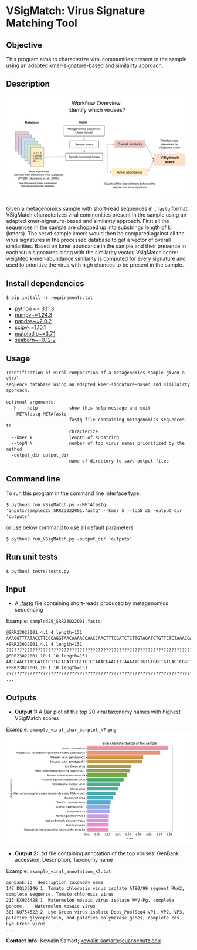 # VSigMatch: Virus Signature Matching Tool
## Objective
This program aims to characterize viral communities present in the sample using an adapted kmer-signature-based and similairty approach.

## Description
![workflow](https://github.com/KewalinSamart/VSigMatch/blob/main/supplemetary_figures/VSigmatch_workflow.png)

Given a metagenomics sample with short-read sequences in `.fastq` format, VSigMatch characterizes viral communities present in the sample using an adapted kmer-signature-based and similairty approach. First all the sequences in the sample are chopped up into substrings length of k (kmers). The set of sample kmers would then be compared against all the virus signatures in the processed database to get a vector of overall similarities. Based on kmer abundance in the sample and their presence in each virus signatures along with the similarity vector, VsigMatch score: weighted k-mer-abundance similarity is computed for every signature and used to prioritize the virus with high chances to be present in the sample.   

## Install dependencies
```
$ pip install -r requirements.txt
```
- [python ~= 3.11.3](https://www.python.org/downloads/release/python-3113/)
- [numpy~=1.24.3](https://numpy.org/install/)
- [pandas~=2.0.2](https://pandas.pydata.org/)
- [scipy~=1.10.1](https://scipy.org/install/)
- [matplotlib~=3.7.1](https://matplotlib.org/stable/users/installing/index.html)
- [seaborn~=0.12.2](https://seaborn.pydata.org/installing.html)

## Usage
```
Identification of viral composition of a metagenomics sample given a viral
sequence database using an adapted kmer-signature-based and similairty approach.

optional arguments:
  -h, --help            show this help message and exit
  --METAfastq METAfastq
                        fastq file containing metagenomics sequences to
                        chracterize
  --kmer k              length of substring
  --topN N              number of top virus names prioritized by the method
  -output_dir output_dir
                        name of directory to save output files
```

## Command line
To run this program in the command line interface type: 
```
$ python3 run_VSigMatch.py --METAfastq 'inputs/sampled25_SRR23022001.fastq' --kmer 5 --topN 20 -output_dir 'outputs'
```
or use below command to use all default parameters
```
$ python3 run_VSigMatch.py -output_dir 'outputs'
```
## Run unit tests
```
$ python3 tests/tests.py
```

## Input
- A [.fastq](https://www.zymoresearch.com/blogs/blog/fastq-file-format#:~:text=FASTQ%20format%20is%20a%20human,the%20sequencing%20platform%20flow%2Dcell.) file containing short-reads produced by metagenomics sequencing 

Example: `sampled25_SRR23022001.fastq`:
```
@SRR23022001.4.1 4 length=151
AAAGGTTTATACCTTCCCAGGTAACAAAACCAACCAACTTTCGATCTCTTGTAGATCTGTTCTCTAAACGAACTTTAAAATCTGTGTGGCTGTCACTCGGCTGCATGCTTAGTGCACTCACGCAGTATAATTAATAACTAATTACTGTCGT
+SRR23022001.4.1 4 length=151
???????????????????????????????????????????????????????????????????????????????????????????????????????????????????????????????????????????????????????
@SRR23022001.10.1 10 length=151
AACCAACTTTCGATCTCTTGTAGATCTGTTCTCTAAACGAACTTTAAAATCTGTGTGGCTGTCACTCGGCTGCATGCTTAGTGCACTCACGCAGTATAATTAATAACTAATTACTGTCGTTGACAGGACACGAGTAACTCGTCTATCTTCT
+SRR23022001.10.1 10 length=151
???????????????????????????????????????????????????????????????????????????????????????????????????????????????????????????????????????????????????????
...
```
## Outputs
- **Output 1:** A Bar plot of the top 20 viral taxonomy names with highest VSigMatch scores

Example: `example_viral_char_barplot_k7.png`
![Viral charcterization of sampled25_SRR23022001.fastq](https://github.com/KewalinSamart/VSigMatch/blob/main/outputs/figures/example_viral_char_barplot_k7.png)

- **Output 2:** .txt file containing annotation of the top viruses: GenBank accession, Description, Taxonomy name

Example: `example_viral_annotation_k7.txt`
```
genbank_id	description	taxonomy_name
147	DQ136146.1	Tomato chlorosis virus isolate AT80/99 segment RNA2, complete sequence.	Tomato chlorosis virus
213	KX926428.1	Watermelon mosaic virus isolate WMV-Pg, complete genome.	Watermelon mosaic virus
301	KU754522.2	Lye Green virus isolate Dobs_PoolSeq4 VP1, VP2, VP3, putative glycoprotein, and putative polymerase genes, complete cds.	Lye Green virus
...
```

**Contact Info:** Kewalin Samart; kewalin.samart@cuanschutz.edu
